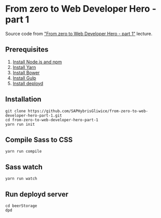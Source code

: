 # From zero to Web Developer Hero - part 1

Source code from ["From zero to Web Developer Hero - part 1"](https://www.facebook.com/events/304725136578276/) lecture.

## Prerequisites
1. [Install Node.js and npm](https://docs.npmjs.com/getting-started/installing-node)
2. [Install Yarn](https://yarnpkg.com/en/docs/install)
3. [Install Bower](https://bower.io/#install-bower)
4. [Install Gulp](https://github.com/gulpjs/gulp/blob/master/docs/getting-started.md)
5. [Install deployd](https://github.com/deployd/deployd#install-from-npm)

## Installation
```
git clone https://github.com/SAPHybrisGliwice/from-zero-to-web-developer-hero-part-1.git
cd from-zero-to-web-developer-hero-part-1
yarn run init
```

## Compile Sass to CSS
```
yarn run compile
```

## Sass watch
```
yarn run watch
```

## Run deployd server
```
cd beerStorage
dpd
```